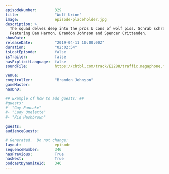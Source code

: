 ```yaml
---
episodeNumber:        329
title:                "Wolf Urine"
image:                episode-placeholder.jpg
description: >
  The squad delves deep into the pros & cons of wolf piss. Schrab schrabs Dan into a crater, while Brandon holds the ship together upon re-entry.
  Featuring Dan Harmon, Brandon Johnson and Spencer Crittenden.
showDate:             
releaseDate:          "2019-04-11 10:00:00Z"
duration:             "02:02:54"
isLostEpisode:        false
isTrailer:            false
hasExplicitLanguage:  false
soundFile:            https://chtbl.com/track/E2288/traffic.megaphone.fm/STA6249527848.mp3?updated=1596655383

venue:                
comptroller:          "Brandon Johnson"
gameMaster:           
hasDnD:               

## Example of how to add guests: ##
#guests:
#- "Guy Pancake"
#- "Lady Omelette"
#- "Kid Hashbrown"

guests:
audienceGuests:

# Generated.  Do not change:
layout:               episode
sequenceNumber:       346
hasPrevious:          True
hasNext:              True
podcastDynamiteId:    346
---
```


<!-- The episode description will be rendered here -->
<!-- Add your content below here -->

